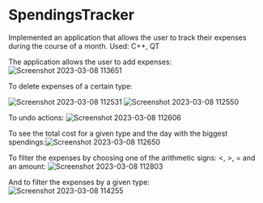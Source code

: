 # SpendingsTracker

Implemented an application that allows the user to track their expenses during the course of a month.
Used: C++, QT

The application allows the user to add expenses:
![Screenshot 2023-03-08 113651](https://user-images.githubusercontent.com/126720196/223677085-1637b827-9650-4a04-b2b4-419b44ffaabb.png)

To delete expenses of a certain type:

![Screenshot 2023-03-08 112531](https://user-images.githubusercontent.com/126720196/223677314-9cf1bf28-674e-4172-add2-b5f4bf241e46.png)
![Screenshot 2023-03-08 112550](https://user-images.githubusercontent.com/126720196/223677337-285d8094-fc1e-4577-b996-1e412ab53efb.png)

To undo actions:
![Screenshot 2023-03-08 112606](https://user-images.githubusercontent.com/126720196/223677395-31637293-216c-4250-8d4c-aa2ea7c8a4d5.png)

To see the total cost for a given type and the day with the biggest spendings:![Screenshot 2023-03-08 112650](https://user-images.githubusercontent.com/126720196/223677569-c7ebefc9-58ed-484e-80d9-fd0ac850b27d.png)

To filter the expenses by choosing one of the arithmetic signs: <, >, = and an amount:
![Screenshot 2023-03-08 112803](https://user-images.githubusercontent.com/126720196/223677871-b6b51c38-0397-4441-81c2-2b41317fe2f9.png)

And to filter the expenses by a given type:
![Screenshot 2023-03-08 114255](https://user-images.githubusercontent.com/126720196/223678451-dba29917-12df-4743-bdf6-90d53b3673e8.png)
